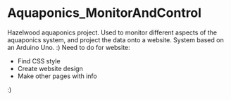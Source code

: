 # Aquaponics_MonitorAndControl
Hazelwood aquaponics project. Used to monitor different aspects of the aquaponics system, and project the data onto a website. System based on an Arduino Uno. :)
Need to do for website:
*  Find CSS style
*  Create website design
*  Make other pages with info

:)
